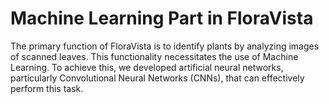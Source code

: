 # Machine Learning Part in FloraVista
The primary function of FloraVista is to identify plants by analyzing images of scanned leaves. This functionality necessitates the use of Machine Learning. To achieve this, we developed artificial neural networks, particularly Convolutional Neural Networks (CNNs), that can effectively perform this task.

